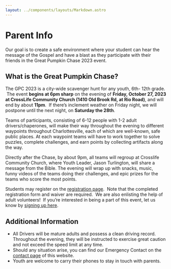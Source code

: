 ```yaml
---
layout: ../components/layouts/Markdown.astro
---
```


# Parent Info

Our goal is to create a safe environment where your student can hear the message of the Gospel and have a blast as they participate with their friends in the Great Pumpkin Chase 2023 event.

## What is the Great Pumpkin Chase?

The GPC 2023 is a city-wide scavenger hunt for any youth, 6th- 12th grade.  The event **begins at 6pm sharp** on the evening of **Friday, October 27, 2023 at CrossLife Community Church (1410 Old Brook Rd, at Rio Road)**, and will end by about **11pm**.  If there’s inclement weather on Friday night, we will postpone until the next night, on **Saturday the 28th**.

Teams of participants, consisting of 6-12 people with 1-2 adult drivers/chaperones, will make their way throughout the evening to different waypoints throughout Charlottesville, each of which are well-known, safe public places. At each waypoint teams will have to work together to solve puzzles, complete challenges, and earn points by collecting artifacts along the way.

Directly after the Chase, by about 9pm, all teams will regroup at Crosslife Community Church, where Youth Leader, Jason Turlington, will share a message from the Bible. The evening will wrap up with snacks, music, funny videos of the teams doing their challenges, and epic prizes for the teams who score the most points.

Students may register on the [registration page](/register).  Note that the completed registration form and waiver are required.  We are also enlisting the help of adult volunteers!  If you’re interested in being a part of this event, let us know by [signing up here](/volunteer).

## Additional Information

- All Drivers will be mature adults and possess a clean driving record.  Throughout the evening, they will be instructed to exercise great caution and not exceed the speed limit at any time.
- Should any situation arise, you can find our Emergency Contact on the [contact page](/contact) of this website.
- Youth are welcome to carry their phones to stay in touch with parents.

